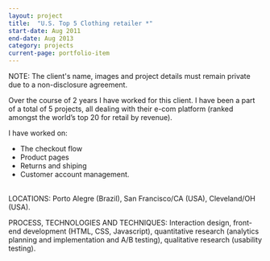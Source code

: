 ```yaml
---
layout: project
title:  "U.S. Top 5 Clothing retailer *"
start-date: Aug 2011
end-date: Aug 2013
category: projects
current-page: portfolio-item
---
```


<span class="category-description">NOTE:</span> The client's name, images and project details must remain private due to a non-disclosure agreement.

Over the course of 2 years I have worked for this client. I have been a part of a total of 5 projects, all dealing with their e-com platform (ranked amongst the world’s top 20 for retail by revenue). 

I have worked on:

- The checkout flow
- Product pages
- Returns and shiping 
- Customer account management.

<br>
<span class="category-description">LOCATIONS:</span>
Porto Alegre (Brazil), San Francisco/CA (USA), Cleveland/OH (USA).

<span class="category-description">PROCESS, TECHNOLOGIES AND TECHNIQUES:</span>
Interaction design, front-end development (HTML, CSS, Javascript), quantitative research (analytics planning and implementation and A/B testing), qualitative research (usability testing).